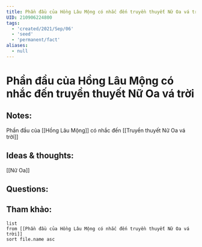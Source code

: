 ```yaml
---
title: Phần đầu của Hồng Lâu Mộng có nhắc đến truyền thuyết Nữ Oa vá trời
UID: 210906224800
tags:
  - 'created/2021/Sep/06'
  - 'seed'
  - 'permanent/fact'
aliases:
  - null
---
```

# Phần đầu của Hồng Lâu Mộng có nhắc đến truyền thuyết Nữ Oa vá trời

## Notes:
Phần đầu của [[Hồng Lâu Mộng]] có nhắc đến [[Truyền thuyết Nữ Oa vá trời]]

## Ideas & thoughts:
[[Nữ Oa]]

## Questions:


## Tham khảo:
```dataview
list
from [[Phần đầu của Hồng Lâu Mộng có nhắc đến truyền thuyết Nữ Oa vá trời]]
sort file.name asc
```
